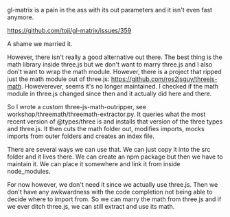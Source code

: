 
gl-matrix is a pain in the ass with its out parameters and it isn't even fast anymore.

https://github.com/toji/gl-matrix/issues/359

A shame we married it.

However, there isn't really a good alternative out there. The best thing is the math library inside three.js but we don't want to marry three.js and I also don't want to wrap the math module. However, there is a project that ripped just the math module out of three.js: https://github.com/ros2jsguy/threejs-math. Howeverever, seems it's no longer maintained. I checked if the math module in three.js changed since then and it actually did here and there.

So I wrote a custom three-js-math-outripper, see workshop/threemath/threemath-extractor.py. It queries what the most recent version of @types/three is and installs that version of the three types and three.js. It then cuts the math folder out, modifies imports, mocks imports from outer folders and creates an index file.

There are several ways we can use that. We can just copy it into the src folder and it lives there. We can create an npm package but then we have to maintain it. We can place it somewhere and link it from inside node_modules.

For now however, we don't need it since we actually use three.js. Then we don't have any awkwardness with the code completion not being able to decide where to import from. So we can marry the math from three.js and if we ever ditch three.js, we can still extract and use its math.
